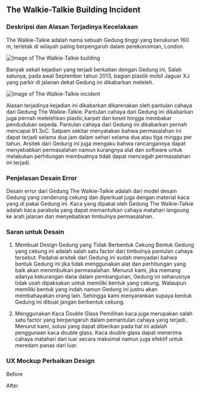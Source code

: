 ## The Walkie-Talkie Building Incident

### Deskripsi dan Alasan Terjadinya Kecelakaan

The Walkie-Talkie adalah nama sebuah Gedung tinggi yang berukuran 160 m, terletak di wilayah paling berpengaruh dalam perekonomian, London.

![Image of The Walkie-Talkie building](https://www.tandfonline.com/na101/home/literatum/publisher/tandf/journals/content/tbps20/2019/tbps20.v012.i04/19401493.2018.1538389/20190330/images/medium/tbps_a_1538389_f0001_oc.jpg)

Banyak sekali kejadian yang terjadi berkaitan dengan Gedung ini, Salah satunya, pada awal September tahun 2013, bagian plastik mobil Jaguar XJ yang parkir di jalanan dekat Gedung ini dikabarkan meleleh.

![Image of The Walkie-Talkie incident](https://ichef.bbci.co.uk/news/800/media/images/69606000/jpg/_69606115_69601806.jpg)

Alasan terjadinya kejadian ini dikabarkan dikarenakan oleh pantulan cahaya dari Gedung The Walkie-Talkie. Pantulan cahaya dari Gedung ini dikabarkan juga pernah melelehkan plastic,karpet dan keset hingga membakar pendudukan sepeda. Pantulan cahaya dari Gedung ini dikabarkan pernah mencapai 91.3oC. Satpam sekitar menyatakan bahwa permasalahan ini dapat terjadi selama dua jam dalam sehari selama dua atau tiga minggu per tahun. Arsitek dari Gedung ini juga mengaku bahwa rancangannya dapat menyebabkan permasalahan namun kurangnya alat dan software untuk melakukan perhitungan membuatnya tidak dapat mencegah permasalahan ini terjadi.

### Penjelasan Desain Error

Desain error dari Gedung The Walkie-Talkie adalah dari model desain Gedung yang cenderung cekung dan diperkuat juga dengan material kaca yang di pakai Gedung ini. Kaca yang dipakai oleh Gedung The Walkie-Talkie adalah kaca parabola yang dapat memantulkan cahaya matahari langsung ke arah jalanan dan menyebabkan timbulnya permasalahan.

### Saran untuk Desain
1.	Membuat Design Gedung yang Tidak Berbentuk Cekung
Bentuk Gedung yang cekung ini adalah salah satu factor dari timbulnya pantulan cahaya tersebut. Padahal arsitek dari Gedung ini sudah menyadari bahwa bentuk Gedung ini jika tidak menggunakan alat dan perhitungan yang baik akan menimbulkan permasalahan. Menurut kami, jika memang adanya kekurangan dana dalam pembangunan, Gedung ini seharusnya tidak usah dipaksakan untuk memiliki bentuk yang cekung. Walaupun memiliki bentuk yang indah namun Gedung ini justru akan membahayakan orang lain. Sehingga kami menyarankan supaya bentuk Gedung ini dibuat jangan berbentuk cekung. 

2.	Menggunakan Kaca Double Glass
Pemilihan kaca juga merupakan salah satu factor yang berpengaruh dalam pemantulan cahaya yang terjadi.. Menurut kami, solusi yang dapat diberikan pada hal ini adalah penggunaan kaca double glass. Kaca double glass dapat menerima cahaya matahari dari luar secara maksimal namun juga efektif untuk meredam panas dari luar.

### UX Mockup Perbaikan Design
Before
 
After
 



